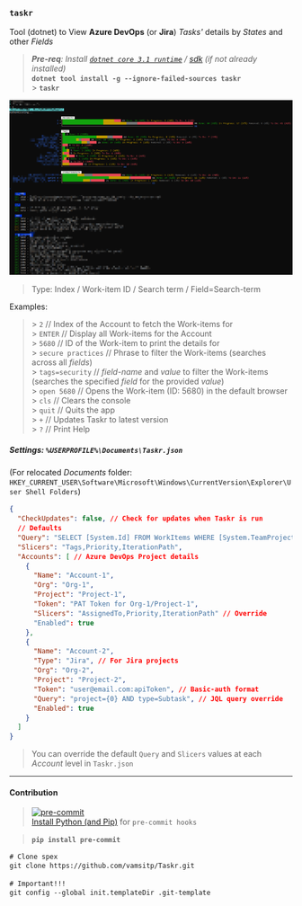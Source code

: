 ### **`taskr`**
Tool (dotnet) to View **Azure DevOps** (or **Jira**) _Tasks'_ details by _States_ and other _Fields_
> _**Pre-req**: Install [`dotnet core 3.1 runtime`](https://dotnet.microsoft.com/download/dotnet-core/thank-you/runtime-3.1.10-windows-x64-installer) / [sdk](https://download.visualstudio.microsoft.com/download/pr/3366b2e6-ed46-48ae-bf7b-f5804f6ee4c9/186f681ff967b509c6c9ad31d3d343da/dotnet-sdk-3.1.404-win-x64.exe) (if not already installed)_   
**`dotnet tool install -g --ignore-failed-sources taskr`**   
> \> **`taskr`**

![Screenshot](https://github.com/vamsitp/Taskr/blob/master/Screenshot.png?raw=true)
> Type: Index / Work-item ID / Search term / Field=Search-term   

Examples:   
> \> `2` // Index of the Account to fetch the Work-items for   
> \> `ENTER` // Display all Work-items for the Account   
> \> `5680` // ID of the Work-item to print the details for   
> \> `secure practices` // Phrase to filter the Work-items (searches across all _fields_)   
> \> `tags=security` // _field-name_ and _value_ to filter the Work-items (searches the specified _field_ for the provided _value_)   
> \> `open 5680` // Opens the Work-item (ID: 5680) in the default browser   
> \> `cls` // Clears the console   
> \> `quit` // Quits the app   
> \> `+` // Updates Taskr to latest version   
> \> `?` // Print Help   

##### Settings: `%USERPROFILE%\Documents\Taskr.json`   
(For relocated _Documents_ folder: `HKEY_CURRENT_USER\Software\Microsoft\Windows\CurrentVersion\Explorer\User Shell Folders`)

```json
{
  "CheckUpdates": false, // Check for updates when Taskr is run
  // Defaults
  "Query": "SELECT [System.Id] FROM WorkItems WHERE [System.TeamProject] = '{0}' AND [System.WorkItemType] = 'Task' ORDER BY [System.Id] ASC",
  "Slicers": "Tags,Priority,IterationPath",  
  "Accounts": [ // Azure DevOps Project details
    {
      "Name": "Account-1",
      "Org": "Org-1",
      "Project": "Project-1",
      "Token": "PAT Token for Org-1/Project-1",      
      "Slicers": "AssignedTo,Priority,IterationPath" // Override
      "Enabled": true
    },
    {
      "Name": "Account-2",
      "Type": "Jira", // For Jira projects
      "Org": "Org-2",
      "Project": "Project-2",
      "Token": "user@email.com:apiToken", // Basic-auth format
      "Query": "project={0} AND type=Subtask", // JQL query override
      "Enabled": true
    }
  ]
}
```

> You can override the default `Query` and `Slicers` values at each _Account_ level in `Taskr.json`   

---

#### Contribution
> [![pre-commit](https://img.shields.io/badge/pre--commit-enabled-brightgreen?logo=pre-commit&logoColor=white)](https://github.com/pre-commit/pre-commit)<br />
> [Install Python (and Pip)](https://www.python.org/downloads/) for `pre-commit hooks`

> **`pip install pre-commit`**
```batch
# Clone spex
git clone https://github.com/vamsitp/Taskr.git

# Important!!!
git config --global init.templateDir .git-template
```
